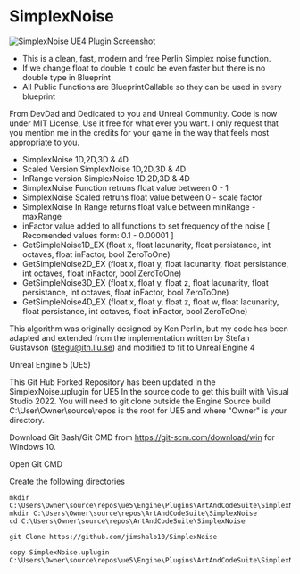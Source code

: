 # SimplexNoise

![SimplexNoise UE4 Plugin Screenshot](http://i.imgur.com/Fpw5mPX.png)

* This is a clean, fast, modern and free Perlin Simplex noise function.
* If we change float to double it could be even faster but there is no double type in Blueprint
* All Public Functions are BlueprintCallable so they can be used in every blueprint

From DevDad and Dedicated to you and Unreal Community.
Code is now under MIT License, Use it free for what ever you want.
I only request that you mention me in the credits for your game in the way that feels most appropriate to you.

* SimplexNoise 1D,2D,3D & 4D
* Scaled Version SimplexNoise 1D,2D,3D & 4D
* InRange version SimplexNoise 1D,2D,3D & 4D
* SimplexNoise Function retruns float value between 0 - 1
* SimplexNoise Scaled retruns float value between 0 - scale factor 
* SimplexNoise In Range returns float value between minRange - maxRange
* inFactor value added to all functions to set frequency of the noise [ Recomended values form: 0.1 - 0.00001 ]
* GetSimpleNoise1D_EX (float x, float lacunarity, float persistance, int octaves, float inFactor, bool ZeroToOne)
* GetSimpleNoise2D_EX (float x, float y, float lacunarity, float persistance, int octaves, float inFactor, bool ZeroToOne)
* GetSimpleNoise3D_EX (float x, float y, float z, float lacunarity, float persistance, int octaves, float inFactor, bool ZeroToOne)
* GetSimpleNoise4D_EX (float x, float y, float z, float w, float lacunarity, float persistance, int octaves, float inFactor, bool ZeroToOne)

This algorithm was originally designed by Ken Perlin, but my code has been
adapted and extended from the implementation written by Stefan Gustavson (stegu@itn.liu.se)
and modified to fit to Unreal Engine 4

Unreal Engine 5 (UE5)

This Git Hub Forked Repository has been updated in the SimplexNoise.uplugin for UE5 In the source code to get this built with Visual Studio 2022. 
You will need to git clone outside the Engine Source build C:\User\Owner\source\repos is the root for UE5 and where "Owner" is your directory. 

Download Git Bash/Git CMD from https://git-scm.com/download/win for Windows 10.

Open Git CMD

Create the following directories

```
mkdir C:\Users\Owner\source\repos\ue5\Engine\Plugins\ArtAndCodeSuite\SimplexNoise
mkdir C:\Users\Owner\source\repos\ArtAndCodeSuite\SimplexNoise
cd C:\Users\Owner\source\repos\ArtAndCodeSuite\SimplexNoise

git Clone https://github.com/jimshalo10/SimplexNoise

copy SimplexNoise.uplugin 
C:\Users\Owner\source\repos\ue5\Engine\Plugins\ArtAndCodeSuite\SimplexNoise
```
